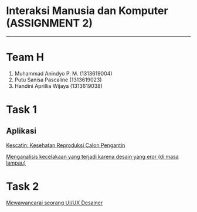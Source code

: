 # Interaksi Manusia dan Komputer (ASSIGNMENT 2)
- - - -

# Team H
  1. Muhammad Anindyo P. M.  (1313619004)
  2. Putu Sanisa Pascaline   (1313619023)
  3. Handini Aprillia Wijaya (1313619038)
    
# Task 1 
## Aplikasi 
<a href = "https://play.google.com/store/apps/details?id=com.rahmatrmdn.catin"> Kescatin: Kesehatan Reproduksi Calon Pengantin</a>



[Menganalisis kecelakaan yang terjadi karena desain yang eror (di masa lampau)](TASK-1/README.md)


# Task 2
[Mewawancarai seorang UI/UX Desainer](TASK-2/README.md)
